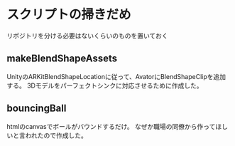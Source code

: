 # スクリプトの掃きだめ
リポジトリを分ける必要はないくらいのものを置いておく

## makeBlendShapeAssets
UnityのARKitBlendShapeLocationに従って、AvatorにBlendShapeClipを追加する。
3Dモデルをパーフェクトシンクに対応させるために作成した。

## bouncingBall
htmlのcanvasでボールがバウンドするだけ。
なぜか職場の同僚から作ってほしいと言われたので作成した。
